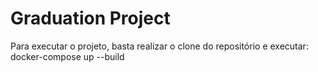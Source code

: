 # Graduation Project

Para executar o projeto, basta realizar o clone do repositório e executar:
docker-compose up --build
